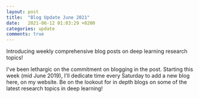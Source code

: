 ```yaml
---
layout: post
title:  "Blog Update June 2021"
date:   2021-06-12 01:03:29 +0200
categories: update
comments: true
---
```

Introducing weekly comprehensive blog posts on deep learning research topics!

<!--more-->
I've been lethargic on the commitment on blogging in the post. Starting this week (mid June 2019), I'll dedicate time every Saturday to add a new blog here, on my website. Be on the lookout for in depth blogs on some of the latest research topics in deep learning!   
